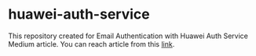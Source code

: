 # huawei-auth-service

This repository created for Email Authentication with Huawei Auth Service Medium article. You can reach article from this [link](https://medium.com/huawei-developers/email-authentication-with-huawei-auth-service-29450686eee8).
